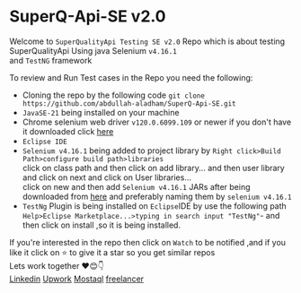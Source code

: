 <h1>SuperQ-Api-SE v2.0</h1>
<div>
  <p>Welcome to <code>SuperQualityApi Testing SE v2.0</code> Repo which is about testing SuperQualityApi Using java Selenium <code>v4.16.1</code><br>
    and <code>TestNG</code> framework
  </p>
  <span>To review and Run Test cases in the Repo you need the following:</span>
  <ul>
    <li>Cloning the repo by the following code <code>git clone https://github.com/abdullah-aladham/SuperQ-Api-SE.git</code></li>
    <li><code>JavaSE-21</code> being installed on your machine</li>
    <li>Chrome selenium web driver <code>v120.0.6099.109</code> or newer if you don't have it downloaded click <a href="https://googlechromelabs.github.io/chrome-for-testing/">here</a></li>
  <li><code>Eclipse IDE</code></li>
    <li><code>Selenium v4.16.1</code> being added to project library by <code>Right click>Build Path>configure build path>libraries </code> <br>
    click on class path and then click on add library... and then user library and click on next and click on User libraries... <br> click on new and then add <code>Selenium v4.16.1</code> JARs after being downloaded from <a href="https://www.selenium.dev/downloads/">here</a> and preferably naming them by <code>selenium v4.16.1</code></li>
    <li><code>TestNg</code> Plugin is being installed on <code>Eclipse</code>IDE by use the following path <code>Help>Eclipse Marketplace...>typing in search input "TestNg"</code>-
    and then click on install ,so it is being installed.</li>
  </ul>
  <span>If you're interested in the repo then click on <code>Watch</code> to be notified ,and if you like it click on ⭐ to give it a star so you get similar repos</span>
  <div>
    <span>Lets work together ❤️😊👇 </span>
    <div>
   <a href="https://www.linkedin.com/in/abdullah-aladham/" >Linkedin</a>
    <a href="https://www.upwork.com/freelancers/~01ca51ad621ece9a78">Upwork</a>
    <a href="https://mostaql.com/u/Abdullah_Adham">Mostaql</a>
    <a href="https://www.freelancer.com/u/Abdullahadham">freelancer</a>
    </div>
  </div>
</div>
